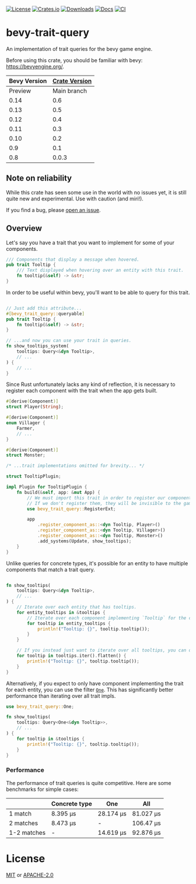 [![License](https://img.shields.io/badge/license-MIT%2FApache-blue.svg)](https://github.com/JoJoJet/bevy-trait-query#license)
[![Crates.io](https://img.shields.io/crates/v/bevy.svg)](https://crates.io/crates/bevy-trait-query)
[![Downloads](https://img.shields.io/crates/d/bevy.svg)](https://crates.io/crates/bevy-trait-query)
[![Docs](https://docs.rs/bevy/badge.svg)](https://docs.rs/bevy_trait_query/latest/bevy_trait_query/)
[![CI](https://github.com/JoJoJet/bevy-trait-query/workflows/CI/badge.svg)](https://github.com/JoJoJet/bevy-trait-query/actions)

# bevy-trait-query

An implementation of trait queries for the bevy game engine.

Before using this crate, you should be familiar with bevy: https://bevyengine.org/.

| Bevy Version | [Crate Version](CHANGELOG.md) |
|--------------|---------------|
| Preview      | Main branch   |
| 0.14         | 0.6           |
| 0.13         | 0.5           |
| 0.12         | 0.4           |
| 0.11         | 0.3           |
| 0.10         | 0.2           |
| 0.9          | 0.1           |
| 0.8          | 0.0.3         |

## Note on reliability

While this crate has seen some use in the world with no issues yet,
it is still quite new and experimental. Use with caution (and miri!).

If you find a bug, please [open an issue](https://github.com/JoJoJet/bevy-trait-query/issues).

## Overview

<!-- cargo-rdme start -->

Let's say you have a trait that you want to implement for some of your components.

```rust
/// Components that display a message when hovered.
pub trait Tooltip {
    /// Text displayed when hovering over an entity with this trait.
    fn tooltip(&self) -> &str;
}
```

In order to be useful within bevy, you'll want to be able to query for this trait.

```rust

// Just add this attribute...
#[bevy_trait_query::queryable]
pub trait Tooltip {
    fn tooltip(&self) -> &str;
}

// ...and now you can use your trait in queries.
fn show_tooltips_system(
    tooltips: Query<&dyn Tooltip>,
    // ...
) {
    // ...
}
```

Since Rust unfortunately lacks any kind of reflection, it is necessary to register each
component with the trait when the app gets built.

```rust
#[derive(Component)]
struct Player(String);

#[derive(Component)]
enum Villager {
    Farmer,
    // ...
}

#[derive(Component)]
struct Monster;

/* ...trait implementations omitted for brevity... */

struct TooltipPlugin;

impl Plugin for TooltipPlugin {
    fn build(&self, app: &mut App) {
        // We must import this trait in order to register our components.
        // If we don't register them, they will be invisible to the game engine.
        use bevy_trait_query::RegisterExt;

        app
            .register_component_as::<dyn Tooltip, Player>()
            .register_component_as::<dyn Tooltip, Villager>()
            .register_component_as::<dyn Tooltip, Monster>()
            .add_systems(Update, show_tooltips);
    }
}
```

Unlike queries for concrete types, it's possible for an entity to have multiple components
that match a trait query.

```rust

fn show_tooltips(
    tooltips: Query<&dyn Tooltip>,
    // ...
) {
    // Iterate over each entity that has tooltips.
    for entity_tooltips in &tooltips {
        // Iterate over each component implementing `Tooltip` for the current entity.
        for tooltip in entity_tooltips {
            println!("Tooltip: {}", tooltip.tooltip());
        }
    }

    // If you instead just want to iterate over all tooltips, you can do:
    for tooltip in tooltips.iter().flatten() {
        println!("Tooltip: {}", tooltip.tooltip());
    }
}
```

Alternatively, if you expect to only have component implementing the trait for each entity,
you can use the filter [`One`](https://docs.rs/bevy-trait-query/latest/bevy_trait_query/one/struct.One.html). This has significantly better performance than iterating
over all trait impls.

```rust
use bevy_trait_query::One;

fn show_tooltips(
    tooltips: Query<One<&dyn Tooltip>>,
    // ...
) {
    for tooltip in &tooltips {
        println!("Tooltip: {}", tooltip.tooltip());
    }
}
```

### Performance

The performance of trait queries is quite competitive. Here are some benchmarks for simple cases:

|                   | Concrete type  | One<dyn Trait>    | All<dyn Trait>  |
|-------------------|----------------|-------------------|-----------------|
| 1 match           | 8.395 µs       | 28.174 µs         | 81.027 µs       |
| 2 matches         | 8.473 µs       | -                 | 106.47 µs       |
| 1-2 matches       | -              | 14.619 µs         | 92.876 µs       |

<!-- cargo-rdme end -->

# License

[MIT](LICENSE-MIT) or [APACHE-2.0](LICENSE-APACHE)
